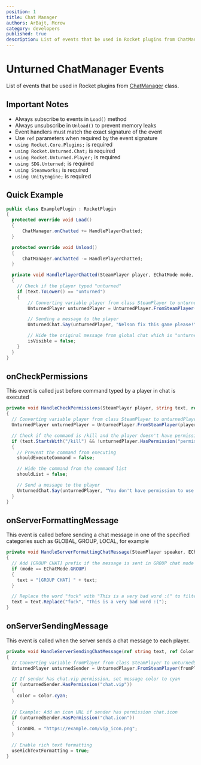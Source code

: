 ```yaml
---
position: 1
title: Chat Manager
authors: ArBajt, Mcrow
category: developers
published: true
description: List of events that be used in Rocket plugins from ChatManager class.
---
```

# Unturned ChatManager Events
List of events that be used in Rocket plugins from [ChatManager]() class.
## Important Notes
- Always subscribe to events in `Load()` method
- Always unsubscribe in `Unload()` to prevent memory leaks
- Event handlers must match the exact signature of the event
- Use `ref` parameters when required by the event signature
- `using Rocket.Core.Plugins;` is required
- `using Rocket.Unturned.Chat;` is required
- `using Rocket.Unturned.Player;` is required
- `using SDG.Unturned;` is required
- `using Steamworks;` is required
- `using UnityEngine;` is required

## Quick Example
```csharp
public class ExamplePlugin : RocketPlugin
{
  protected override void Load()
  {
      ChatManager.onChatted += HandlePlayerChatted;
  }

  protected override void Unload()
  {
      ChatManager.onChatted -= HandlePlayerChatted;
  }

  private void HandlePlayerChatted(SteamPlayer player, EChatMode mode, ref Color chatted, ref bool isRich, string text, ref bool isVisible)
  {
    // Check if the player typed "unturned"
    if (text.ToLower() == "unturned")
    {
        // Converting variable player from class SteamPlayer to unturnedPlayer from clas UnturnedPlayer
        UnturnedPlayer unturnedPlayer = UnturnedPlayer.FromSteamPlayer(player);

        // Sending a message to the player
        UnturnedChat.Say(unturnedPlayer, "Nelson fix this game please!", Color.green);

        // Hide the original message from global chat which is "unturned"
        isVisible = false;
    }  
  }
}
```

## onCheckPermissions
This event is called just before command typed by a player in chat is executed
```csharp
private void HandleCheckPermissions(SteamPlayer player, string text, ref bool shouldExecuteCommand, ref bool shouldList)
{
  // Converting variable player from class SteamPlayer to unturnedPlayer from clas UnturnedPlayer
  UnturnedPlayer unturnedPlayer = UnturnedPlayer.FromSteamPlayer(player);

  // Check if the command is /kill and the player doesn't have permission
  if (text.StartsWith("/kill") && !unturnedPlayer.HasPermission("permission.allowkill"))
  {
    // Prevent the command from executing
    shouldExecuteCommand = false;

    // Hide the command from the command list
    shouldList = false;

    // Send a message to the player
    UnturnedChat.Say(unturnedPlayer, "You don't have permission to use this command!", Color.red);
  }
}
```

## onServerFormattingMessage
This event is called before sending a chat message in one of the specified categories such as GLOBAL, GROUP, LOCAL, for example
```csharp
private void HandleServerFormattingChatMessage(SteamPlayer speaker, EChatMode mode, ref string text)
{
  // Add [GROUP CHAT] prefix if the message is sent in GROUP chat mode
  if (mode == EChatMode.GROUP)
  {
    text = "[GROUP CHAT] " + text;
  }

  // Replace the word "fuck" with "This is a very bad word :(" to filter inappropriate language
  text = text.Replace("fuck", "This is a very bad word :(");
}
```

## onServerSendingMessage
This event is called when the server sends a chat message to each player.
```csharp
private void HandleServerSendingChatMessage(ref string text, ref Color color, SteamPlayer fromPlayer, SteamPlayer toPlayer, EChatMode mode, ref string iconURL, ref bool useRichTextFormatting)
{
  // Converting variable fromPlayer from class SteamPlayer to unturnedSender from clas UnturnedPlayer
  UnturnedPlayer unturnedSender = UnturnedPlayer.FromSteamPlayer(fromPlayer);

  // If sender has chat.vip permission, set message color to cyan
  if (unturnedSender.HasPermission("chat.vip"))
  {
    color = Color.cyan;
  }

  // Example: Add an icon URL if sender has permission chat.icon
  if (unturnedSender.HasPermission("chat.icon"))
  {
    iconURL = "https://example.com/vip_icon.png";
  }

  // Enable rich text formatting
  useRichTextFormatting = true;
}
```
